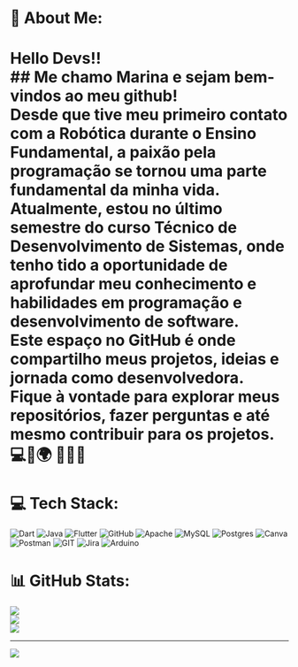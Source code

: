# 💫 About Me:
# Hello Devs!!<br>## Me chamo Marina e sejam bem-vindos ao meu github!<br>Desde que tive meu primeiro contato com a Robótica durante o Ensino Fundamental, a paixão pela programação se tornou uma parte fundamental da minha vida.<br>Atualmente, estou no último semestre do curso Técnico de Desenvolvimento de Sistemas, onde tenho tido a oportunidade de aprofundar meu conhecimento e habilidades em programação e desenvolvimento de software.<br>Este espaço no GitHub é onde compartilho meus projetos, ideias e jornada como desenvolvedora. Fique à vontade para explorar meus repositórios, fazer perguntas e até mesmo contribuir para os projetos. 💻🚀🌍 👩‍💻🌟<br>

# 💻 Tech Stack:
![Dart](https://img.shields.io/badge/dart-%230175C2.svg?style=for-the-badge&logo=dart&logoColor=white) ![Java](https://img.shields.io/badge/java-%23ED8B00.svg?style=for-the-badge&logo=java&logoColor=white) ![Flutter](https://img.shields.io/badge/Flutter-%2302569B.svg?style=for-the-badge&logo=Flutter&logoColor=white) ![GitHub](https://img.shields.io/badge/GitHub-%23121011.svg?style=for-the-badge&logo=github&logoColor=white) ![Apache](https://img.shields.io/badge/apache-%23D42029.svg?style=for-the-badge&logo=apache&logoColor=white) ![MySQL](https://img.shields.io/badge/mysql-%2300f.svg?style=for-the-badge&logo=mysql&logoColor=white) ![Postgres](https://img.shields.io/badge/postgres-%23316192.svg?style=for-the-badge&logo=postgresql&logoColor=white) ![Canva](https://img.shields.io/badge/Canva-%2300C4CC.svg?style=for-the-badge&logo=Canva&logoColor=white) ![Postman](https://img.shields.io/badge/Postman-FF6C37?style=for-the-badge&logo=postman&logoColor=white) ![GIT](https://img.shields.io/badge/Git-fc6d26?style=for-the-badge&logo=git&logoColor=white) ![Jira](https://img.shields.io/badge/jira-%230A0FFF.svg?style=for-the-badge&logo=jira&logoColor=white) ![Arduino](https://img.shields.io/badge/-Arduino-00979D?style=for-the-badge&logo=Arduino&logoColor=white)
# 📊 GitHub Stats:
![](https://github-readme-stats.vercel.app/api?username=maheugenio&theme=radical&hide_border=false&include_all_commits=false&count_private=false)<br/>
![](https://github-readme-streak-stats.herokuapp.com/?user=maheugenio&theme=radical&hide_border=false)<br/>
![](https://github-readme-stats.vercel.app/api/top-langs/?username=maheugenio&theme=radical&hide_border=false&include_all_commits=false&count_private=false&layout=compact)

---
[![](https://visitcount.itsvg.in/api?id=maheugenio&icon=0&color=0)](https://visitcount.itsvg.in)

<!-- Proudly created with GPRM ( https://gprm.itsvg.in ) -->
